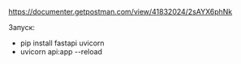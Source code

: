 https://documenter.getpostman.com/view/41832024/2sAYX6phNk

Запуск:
* pip install fastapi uvicorn
* uvicorn api:app --reload

